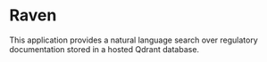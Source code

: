 # Raven
This application provides a natural language search over regulatory documentation stored in a hosted Qdrant database.
